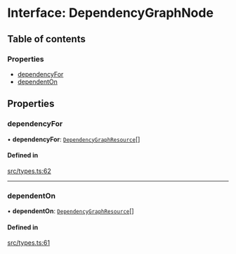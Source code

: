 # Interface: DependencyGraphNode

## Table of contents

### Properties

- [dependencyFor](DependencyGraphNode.md#dependencyfor)
- [dependentOn](DependencyGraphNode.md#dependenton)

## Properties

### dependencyFor

• **dependencyFor**: [`DependencyGraphResource`](../overview.md#dependencygraphresource)[]

#### Defined in

[src/types.ts:62](https://github.com/GeorgeHulpoi/payload-dependencies-graph/blob/e996cfd/src/types.ts#L62)

___

### dependentOn

• **dependentOn**: [`DependencyGraphResource`](../overview.md#dependencygraphresource)[]

#### Defined in

[src/types.ts:61](https://github.com/GeorgeHulpoi/payload-dependencies-graph/blob/e996cfd/src/types.ts#L61)
